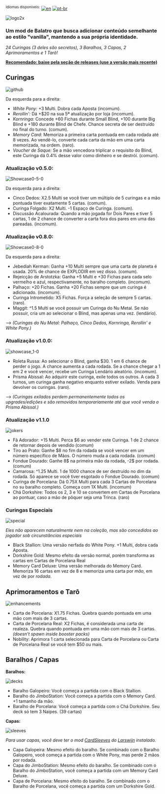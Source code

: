 <sup>Idiomas disponíveis:</sup> [![en](https://img.shields.io/badge/lang-en-red.svg)](https://github.com/pinkmaggit-hub/Buffoonery/blob/main/README.md) [![pt-br](https://img.shields.io/badge/lang-pt--br-green.svg)](https://github.com/pinkmaggit-hub/Buffoonery/blob/main/README.pt-br.md)

![logo2x](https://github.com/user-attachments/assets/5951da16-f6e7-45a4-ab87-a13ffbf16dfa)

### Um mod de Balatro que busca adicionar conteúdo semelhante ao estilo "vanilla", mantendo a sua própria identidade.

*24 Curingas (3 deles são secretos), 3 Baralhos, 3 Capas, 2 Aprimoramentos e 1 Tarô!*  

**<ins>Recomendado: baixe pela seção de [releases](https://github.com/pinkmaggit-hub/Buffoonery/releases) (use a versão mais recente)</ins>**  

## Curingas  
![github](https://github.com/user-attachments/assets/67bee398-1f8c-4da1-a6f1-d4aef7bcf9bc)  

Da esquerda para a direita:  
+ *White Pony:* +3 Multi. Dobra cada Aposta (incomum).  
+ *Rerollin':* Dá +$20 na sua 5ª atualização por loja (incomum).  
+ *Kornringa:* Concede +60 Fichas durante Small Blind, +100 durante Big Blind e +180 durante Blind de Chefe. Chance secreta de ser destruído no final do turno. (comum).  
+ *Memory Card:* Memoriza a primeira carta pontuada em cada rodada até 8 vezes. Ao vendê-lo, converte cada carta da mão em uma carta memorizada, na ordem. (raro).  
+ *Voucher de Saque:* Se a mão vencedora triplicar o requisito do Blind, este Curinga dá 0.4% desse valor como dinheiro e se destrói. (comum).  

### Atualização v0.5.0:  
![Showcase0-5-0](https://github.com/user-attachments/assets/882db092-dc55-42da-99bb-328a11af2d1c)  

Da esquerda para a direita:  
+ Cinco Dedos: X2.5 Multi se você tiver um múltiplo de 5 curingas e a mão pontuada tiver exatamente 5 cartas. (comum).  
+ Curinga Folgado: X2 Multi. -1 Espaço de Curinga. (comum).  
+ Discussão Acalourada: Quando a mão jogada for Dois Pares e tiver 5 cartas, 1 de 2 chance de converter a carta fora dos pares em uma das pareadas. (incomum).  

### Atualização v0.8.0:  
![Showcase0-8-0](https://github.com/user-attachments/assets/f0e21d73-22d0-45db-bf3a-b1cb2f3a079b)  

Da esquerda para a direita:  
+ Jebediah Kerman: Ganha +10 Multi sempre que uma carta de planeta é usada. 20% de chance de EXPLODIR em vez disso. (comum).  
+ Rejeicção de Arstotzka: Ganha +5 Multi e +30 Fichas para cada selo vermelho e azul, respectivamente, no baralho completo. (incomum).  
+ Palhaço: +20 Fichas. Ganha +20 Fichas sempre que um curinga é adicionado. (incomum).  
+ Curinga Intrometido: X5 Fichas. Força a seleção de sempre 5 cartas. (raro).  
+ Maggit: ^1.5 Multi se você possuir um Curinga do Nu Metal. Se não possuir, cria um ao selecionar o Blind, mas apenas uma vez. (lendário).  

--> *(Curingas do Nu Metal: Palhaço, Cinco Dedos, Kornringa, Rerollin' e White Pony.)*  

### Atualização v1.0.0:  
![showcase_1-0](https://github.com/user-attachments/assets/9f853dbc-0d86-4852-96b2-85ece1c6c82a)  

+ Roleta Russa: Ao selecionar o Blind, ganha $30. 1 em 6 chance de perder o jogo. A chance aumenta a cada rodada. Se a chance chegar a 1 em 2 e você vencer, recebe um Curinga Lendário aleatório. (incomum).  
+ Prisma Abissal: Ao adquirir este curinga, exile todos os outros. A cada 3 turnos, um curinga ganha negativo enquanto estiver exilado. Venda para devolver os curingas. (raro).  

--> *(Curingas exilados perdem permanentemente todos os upgrades/edições e são removidos temporariamente até que você venda o Prisma Abissal.)*  
### Atualização v1.1.0
![jokers](https://github.com/user-attachments/assets/8f1f9b66-8d9a-4592-a150-55560acebcd2)

+ Fã Adorador: +15 Multi. Perca $6 ao vender este Curinga. 1 de 2 chance de retornar depois de vendido (comum)
+ Tiro ao Prato: Ganhe $8 no fim da rodada se você vencer em um número específico de Mãos. O número muda a cada rodada. (comum)
+ Fondue Dourado: Ganhe 8$ na primeira mão da rodada, -2$ por rodada. (comum)
+ Camarosa: ^1.25 Multi. 1 de 1000 chance de ser destruído no dim da rodada. Só aparece se você tiver esgotado o Fondue Dourado. (comum)
+ Curinga de Porcelana: Dá 0.75X Multi para cada 3 Cartas de Porcelana no su baralho completo. Começa com 1X Multi. (incomum)
+ Chá Dorkshire: Todos os 2, 3 e 10 se convertem em Cartas de Porcelana ao pontuar, caso a mão de pôquer seja uma Trinca. (raro)

### Curingas Especiais
![special](https://github.com/user-attachments/assets/b016f53f-9cb3-4d80-aad9-7e5749d561ca)

*Eles não aparecem naturalmente nem na coleção, mas são concedidos ao jogador sob circunstâncias especiais*  
+ Black Stallion: Uma versão nerfada do White Pony. +1 Multi, dobra cada Aposta.
+ Dorkshire Gold: Mesmo efeito da versão normal, porém transforma as cartas em Cartas de Porcelana Real
+ Memory Card Deluxe: Uma versão melhorada do Memory Card. Memoriza 16 cartas em vez de 8 e memoriza uma carta por *mão*, em vez de por *rodada*.  

## Aprimoramentos e Tarô
![enhancements](https://github.com/user-attachments/assets/3a8882d8-08ca-4eb0-bb65-acb1e1a6042d)

+ Carta de Porcelana: X1.75 Fichas. Quebra quando pontuada em uma mão com mais de 3 cartas.
+ Carta de Porcelana Real: X2 Fichas, é considerada uma carta de realeza. Quebra quando pontuada em uma mão com mais de 3 cartas. *(doesn't spawn inside booster packs)*
+ Nobility: Aprimora 1 carta selecionada para Carta de Porcelana ou Carta de Porcelana Real se você tem $50 ou mais.

## Baralhos / Capas   
**Baralhos:**  

![decks](https://github.com/user-attachments/assets/a71254f3-8967-4218-afea-df5a4ada9c1d)

+ Baralho Galopeiro: Você começa a partida com o Black Stallion.  
+ Baralho do JimboStation: Você começa a partida com o Memory Card. +1 tamanho da mão.
+ Baralho de Porcelana: Você começa a partida com o Chá Dorkshire. Seu deck só tem 3 Naipes. (39 cartas)  

**Capas:**  

![sleeves](https://github.com/user-attachments/assets/21d0722c-fc62-4dff-9c4c-721af5e2eab1)

*Para usar capas, você deve ter o mod [CardSleeves](https://github.com/larswijn/CardSleeves) do [Larswijn](https://github.com/larswijn) instalado.*  
+ Capa Galopeira: Mesmo efeito do baralho. Se combinado com o Baralho Galopeiro, você começa a partida com o White Pony, mas perde 2 mãos por rodada.  
+ Capa do JimboStation: Mesmo efeito do baralho. Se combinado com o Baralho do JimboStation, você começa a partida com um Memory Card Deluxe.
+ Capa de Porcelana: Mesmo efeito do baralho. Se combinado com o Baralho de Porcelana, você começa a partida com um Dorkshire Gold.
